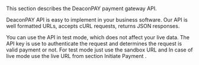 
This section describes the DeaconPAY payment gateway API.

DeaconPAY API is easy to implement in your business software. Our API is well formatted URLs, accepts cURL requests, returns JSON responses.

You can use the API in test mode, which does not affect your live data. The API key is use to authenticate the request and determines the request is valid payment or not. For test mode just use the sandbox URL and In case of live mode use the live URL from section Initiate Payment .
